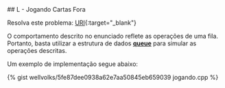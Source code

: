  <div id="jogando">
 
 </div>
## L - Jogando Cartas Fora

Resolva este problema:
[URI][uri-1110]{:target="_blank"}

O comportamento descrito no enunciado reflete as operações de uma fila. Portanto, basta utilizar a estrutura de dados <a href="http://www.cplusplus.com/reference/queue/queue/"> <b>queue</b></a> para simular as operações descritas.

Um exemplo de implementação segue abaixo:

{% gist wellvolks/5fe87dee0938a62e7aa50845eb659039 jogando.cpp %}

[uri-1110]:		https://www.urionlinejudge.com.br/judge/pt/problems/view/1110

